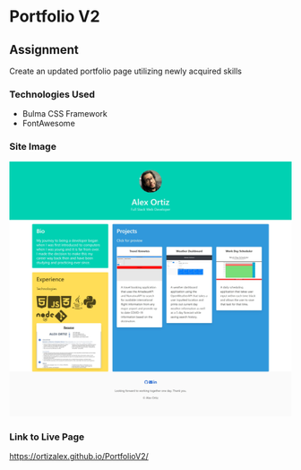 # Portfolio V2

## Assignment
Create an updated portfolio page utilizing newly acquired skills 

### Technologies Used
- Bulma CSS Framework
- FontAwesome

### Site Image
![PortfolioV2 Screenshot](./assets/images/Screenshot.jpeg)

### Link to Live Page
https://ortizalex.github.io/PortfolioV2/